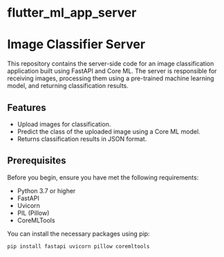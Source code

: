 # flutter_ml_app_server
# Image Classifier Server

This repository contains the server-side code for an image classification application built using FastAPI and Core ML. The server is responsible for receiving images, processing them using a pre-trained machine learning model, and returning classification results.

## Features

- Upload images for classification.
- Predict the class of the uploaded image using a Core ML model.
- Returns classification results in JSON format.

## Prerequisites

Before you begin, ensure you have met the following requirements:

- Python 3.7 or higher
- FastAPI
- Uvicorn
- PIL (Pillow)
- CoreMLTools

You can install the necessary packages using pip:

```bash
pip install fastapi uvicorn pillow coremltools
